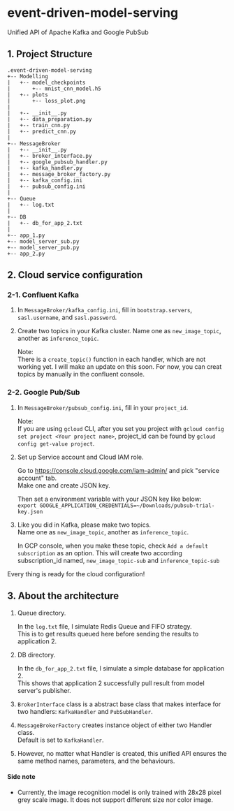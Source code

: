 # event-driven-model-serving
Unified API of Apache Kafka and Google PubSub

## 1. Project Structure
```
.event-driven-model-serving
+-- Modelling
|   +-- model_checkpoints
|       +-- mnist_cnn_model.h5
|   +-- plots
|       +-- loss_plot.png
|
|   +-- __init__.py
|   +-- data_preparation.py
|   +-- train_cnn.py
|   +-- predict_cnn.py
|
+-- MessageBroker
|   +-- __init__.py
|   +-- broker_interface.py
|   +-- google_pubsub_handler.py
|   +-- kafka_handler.py
|   +-- message_broker_factory.py
|   +-- kafka_config.ini
|   +-- pubsub_config.ini
|
+-- Queue
|   +-- log.txt
|
+-- DB
|   +-- db_for_app_2.txt
|
+-- app_1.py
+-- model_server_sub.py
+-- model_server_pub.py
+-- app_2.py
```

## 2. Cloud service configuration
### 2-1. Confluent Kafka

1. In `MessageBroker/kafka_config.ini`, 
   fill in `bootstrap.servers`, `sasl.username`, and `sasl.password`.
   
2. Create two topics in your Kafka cluster. 
   Name one as `new_image_topic`, another as `inference_topic`.  
   
   Note:  
   There is a `create_topic()` function in each handler, which are not working yet. 
   I will make an update on this soon. For now, you can creat topics by manually in the confluent console.

### 2-2. Google Pub/Sub

1. In `MessageBroker/pubsub_config.ini`, 
   fill in your `project_id`.   
   
   Note:  
   If you are using `gcloud` CLI, after you set you project with `gcloud config set project <Your project name>`, 
   project_id can be found by `gcloud config get-value project`.
  
2. Set up Service account and Cloud IAM role.  

    Go to https://console.cloud.google.com/iam-admin/ and pick "service account" tab.  
    Make one and create JSON key. 
    
    Then set a environment variable with your JSON key like below:  
    `export GOOGLE_APPLICATION_CREDENTIALS=~/Downloads/pubsub-trial-key.json`
    
3. Like you did in Kafka, please make two topics.  
   Name one as `new_image_topic`, another as `inference_topic`.  
   
   In GCP console, when you make these topic, check `Add a default subscription` as an option. 
   This will create two according subscription_id named, `new_image_topic-sub` and `inference_topic-sub`


Every thing is ready for the cloud configuration!


## 3. About the architecture

1. Queue directory.

    In the `log.txt` file, I simulate Redis Queue and FIFO strategy.  
    This is to get results queued here before sending the results to application 2.

2. DB directory.
    
    In the `db_for_app_2.txt` file, I simulate a simple database for application 2.  
    This shows that application 2 successfully pull result from model server's publisher.

3. `BrokerInterface` class is a abstract base class that makes interface for two handlers:
    `KafkaHandler` and `PubSubHandler`. 

4. `MessageBrokerFactory` creates instance object of either two Handler class.  
    Default is set to `KafkaHandler`.

5. However, no matter what Handler is created, this unified API ensures the same 
    method names, parameters, and the behaviours.

#### Side note
- Currently, the image recognition model is only trained with 28x28 pixel grey scale image.
  It does not support different size nor color image.

